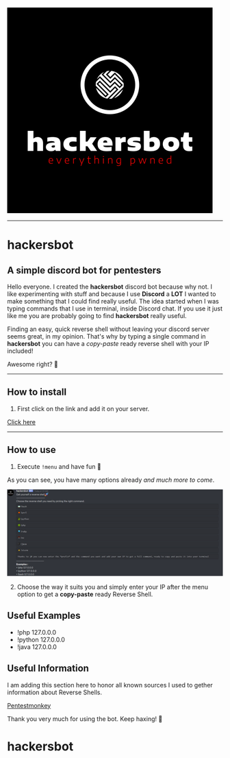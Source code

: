 ![logo](/images/hackersbot.png)
___

# hackersbot
## A simple discord bot for pentesters

Hello everyone. I created the **hackersbot** discord bot because why not. I like experimenting with stuff and because I use **Discord** a **LOT** I 
wanted to make something that I could find really useful. The idea started when I was typing commands that I use in terminal, inside Discord chat. If 
you use it just like me you are probably going to find **hackersbot** really useful. 

Finding an easy, quick reverse shell without leaving your discord server seems great, in my opinion. That's why by typing a single command in 
**hackersbot** you can have a _copy-paste_ ready reverse shell with your IP included!

Awesome right? 🥳

***

## How to install

1. First click on the link and add it on your server.

[Click here](https://discord.com/oauth2/authorize?client_id=777931852043649065&scope=bot "hackersbot")

***

## How to use

1. Execute `!menu` and have fun 🚀

As you can see, you have many options already _and much more to come_.

![menu](/images/bot.png)

2. Choose the way it suits you and simply enter your IP after the menu option to get a **copy-paste** ready  Reverse Shell.

## Useful Examples

* !php 127.0.0.0
* !python 127.0.0.0
* !java 127.0.0.0

## Useful Information

I am adding this section here to honor all known sources I used to gether information about Reverse Shells.

[Pentestmonkey](http://pentestmonkey.net/cheat-sheet/shells/reverse-shell-cheat-sheet "pentestmonkey")

Thank you very much for using the bot.
Keep haxing! 🚀
# hackersbot
